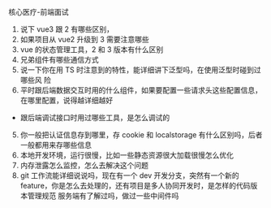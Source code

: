 核心医疗-前端面试

1. 说下 vue3 跟 2 有哪些区别，
2. 如果项目从 vue2 升级到 3 需要注意哪些
3. vue 的状态管理工具，2 和 3 版本有什么区别
4. 兄弟组件有哪些通信方式
5. 说一下你在用 TS 时注意到的特性，能详细讲下泛型吗，在使用泛型时碰到过哪些风
   险
6. 平时跟后端数据交互时用的什么组件，如果要配置一些请求头这些配置信息，在哪里配置，说得越详细越好

- 跟后端调试接口时用过哪些工具，是怎么调试的

5. 你一般把认证信息存到哪里，存 cookie 和 localstorage 有什么区别吗，后者一般都用来存哪些信息
6. 本地开发环境，运行很慢，比如一些静态资源很大加载很慢怎么优化
7. 内存泄露怎么监控，怎么去解决这个问题
8. git 工作流能详细说说吗，现在有一个 dev 开发分支，突然有一个新的 feature，你是怎么去处理的，还有项目是多人协同开发时，是怎样的代码版本管理规范
   服务端有了解过吗，做过一些中间件吗

